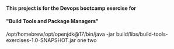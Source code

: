 #### This project is for the Devops bootcamp exercise for 
#### "Build Tools and Package Managers" 
/opt/homebrew/opt/openjdk\@17/bin/java -jar build/libs/build-tools-exercises-1.0-SNAPSHOT.jar one two

